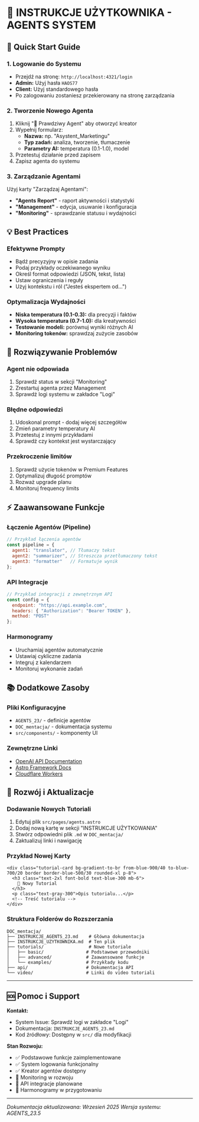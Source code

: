 # 📖 INSTRUKCJE UŻYTKOWNIKA - AGENTS SYSTEM

## 🚀 Quick Start Guide

### 1. Logowanie do Systemu
- Przejdź na stronę: `http://localhost:4321/login`
- **Admin:** Użyj hasła `HAOS77`
- **Client:** Użyj standardowego hasła
- Po zalogowaniu zostaniesz przekierowany na stronę zarządzania

### 2. Tworzenie Nowego Agenta
1. Kliknij "🚀 Prawdziwy Agent" aby otworzyć kreator
2. Wypełnij formularz:
   - **Nazwa:** np. "Asystent_Marketingu"
   - **Typ zadań:** analiza, tworzenie, tłumaczenie
   - **Parametry AI:** temperatura (0.1-1.0), model
3. Przetestuj działanie przed zapisem
4. Zapisz agenta do systemu

### 3. Zarządzanie Agentami
Użyj karty "Zarządzaj Agentami":
- **"Agents Report"** - raport aktywności i statystyki
- **"Management"** - edycja, usuwanie i konfiguracja
- **"Monitoring"** - sprawdzanie statusu i wydajności

## 💡 Best Practices

### Efektywne Prompty
- Bądź precyzyjny w opisie zadania
- Podaj przykłady oczekiwanego wyniku
- Określ format odpowiedzi (JSON, tekst, lista)
- Ustaw ograniczenia i reguły
- Użyj kontekstu i ról ("Jesteś ekspertem od...")

### Optymalizacja Wydajności
- **Niska temperatura (0.1-0.3):** dla precyzji i faktów
- **Wysoka temperatura (0.7-1.0):** dla kreatywności
- **Testowanie modeli:** porównuj wyniki różnych AI
- **Monitoring tokenów:** sprawdzaj zużycie zasobów

## 🔧 Rozwiązywanie Problemów

### Agent nie odpowiada
1. Sprawdź status w sekcji "Monitoring"
2. Zrestartuj agenta przez Management
3. Sprawdź logi systemu w zakładce "Logi"

### Błędne odpowiedzi
1. Udoskonal prompt - dodaj więcej szczegółów
2. Zmień parametry temperatury AI
3. Przetestuj z innymi przykładami
4. Sprawdź czy kontekst jest wystarczający

### Przekroczenie limitów
1. Sprawdź użycie tokenów w Premium Features
2. Optymalizuj długość promptów
3. Rozważ upgrade planu
4. Monitoruj frequency limits

## ⚡ Zaawansowane Funkcje

### Łączenie Agentów (Pipeline)
```javascript
// Przykład łączenia agentów
const pipeline = {
  agent1: "translator", // Tłumaczy tekst
  agent2: "summarizer", // Streszcza przetłumaczony tekst
  agent3: "formatter"   // Formatuje wynik
};
```

### API Integracje
```javascript
// Przykład integracji z zewnętrznym API
const config = {
  endpoint: "https://api.example.com",
  headers: { "Authorization": "Bearer TOKEN" },
  method: "POST"
};
```

### Harmonogramy
- Uruchamiaj agentów automatycznie
- Ustawiaj cykliczne zadania
- Integruj z kalendarzem
- Monitoruj wykonanie zadań

## 📚 Dodatkowe Zasoby

### Pliki Konfiguracyjne
- `AGENTS_23/` - definicje agentów
- `DOC_mentacja/` - dokumentacja systemu
- `src/components/` - komponenty UI

### Zewnętrzne Linki
- [OpenAI API Documentation](https://platform.openai.com/docs)
- [Astro Framework Docs](https://docs.astro.build)
- [Cloudflare Workers](https://developers.cloudflare.com/workers)

## 🔄 Rozwój i Aktualizacje

### Dodawanie Nowych Tutoriali
1. Edytuj plik `src/pages/agents.astro`
2. Dodaj nową kartę w sekcji "INSTRUKCJE UŻYTKOWANIA"
3. Stwórz odpowiedni plik `.md` w `DOC_mentacja/`
4. Zaktualizuj linki i nawigację

### Przykład Nowej Karty
```astro
<div class="tutorial-card bg-gradient-to-br from-blue-900/40 to-blue-700/20 border border-blue-500/30 rounded-xl p-8">
  <h3 class="text-2xl font-bold text-blue-300 mb-6">
    🎯 Nowy Tutorial
  </h3>
  <p class="text-gray-300">Opis tutorialu...</p>
  <!-- Treść tutorialu -->
</div>
```

### Struktura Folderów do Rozszerzania
```
DOC_mentacja/
├── INSTRUKCJE_AGENTS_23.md    # Główna dokumentacja
├── INSTRUKCJE_UZYTKOWNIKA.md  # Ten plik
├── tutorials/                 # Nowe tutoriale
│   ├── basic/                # Podstawowe przewodniki
│   ├── advanced/             # Zaawansowane funkcje
│   └── examples/             # Przykłady kodu
├── api/                      # Dokumentacja API
└── video/                    # Linki do video tutoriali
```

---

## 🆘 Pomoc i Support

**Kontakt:**
- System Issue: Sprawdź logi w zakładce "Logi"
- Dokumentacja: `INSTRUKCJE_AGENTS_23.md`
- Kod źródłowy: Dostępny w `src/` dla modyfikacji

**Stan Rozwoju:**
- ✅ Podstawowe funkcje zaimplementowane
- ✅ System logowania funkcjonalny
- ✅ Kreator agentów dostępny
- 🔄 Monitoring w rozwoju
- 🔄 API integracje planowane
- 🔄 Harmonogramy w przygotowaniu

---

*Dokumentacja aktualizowana: Wrzesień 2025*
*Wersja systemu: AGENTS_23.5*
